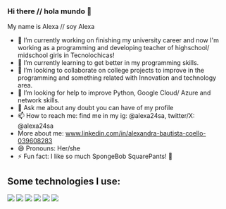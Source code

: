 ### Hi there // hola mundo 👋
My name is Alexa // soy Alexa

- 🔭 I’m currently working on finishing my university career and now I'm working as a programming and developing teacher of highschool/ midschool girls in Tecnolochicas!
- 🌱 I’m currently learning to get better in my programming skills.
- 👯 I’m looking to collaborate on college projects to improve in the programming and something related with Innovation and technology area.
- 🤔 I’m looking for help to improve Python, Google Cloud/ Azure and network skills.
- 💬 Ask me about any doubt you can have of my profile
- 📫 How to reach me: find me in my ig: @alexa24sa, twitter/X: @alexa24sa
- More about me: www.linkedin.com/in/alexandra-bautista-coello-039608283 
- 😄 Pronouns: Her/she
- ⚡ Fun fact: I like so much SpongeBob SquarePants! 🧽

## Some technologies I use:
<img src="https://img.shields.io/badge/HTML5-E34F26?style=for-the-badge&logo=html5&logoColor=white" />
<img src="https://img.shields.io/badge/C-00599C?style=for-the-badge&logo=c&logoColor=white" />
<img src="https://img.shields.io/badge/JavaScript-323330?style=for-the-badge&logo=javascript&logoColor=F7DF1E" />
<img src="https://img.shields.io/badge/CSS3-1572B6?style=for-the-badge&logo=css3&logoColor=white" />
<img src="https://img.shields.io/badge/Scratch-4D97FF?style=for-the-badge&logo=Scratch&logoColor=white" />
<img src="https://img.shields.io/badge/GitHub-100000?style=for-the-badge&logo=github&logoColor=white" />
